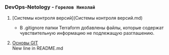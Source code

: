 ### DevOps-Netology - `Горелов Николай`


1. [Системы контроля версий](Системы контроля версий.md)
   * В .gitignore папки Terraform добавлены файлы, которые содержат чувствительную информацию не подлежащую разглашению.

2. [Основы GIT](https://github.com/gorelovniko/devops-netology/blob/main/GIT-02.%20Основы%20GIT/Основа%20GIT.md)  
   New line in README.md